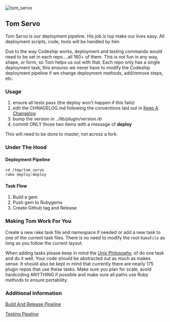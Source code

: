 ![tom_servo](http://vignette3.wikia.nocookie.net/mst3k/images/7/76/Servo8.jpg/revision/latest?cb=20070115040444)

## Tom Servo

Tom Servo is our deployment pipeline.  His job is top make our lives easy.  All deployment scripts, code, tools will be handled by him.  

Due to the way Codeship works, deployment and testing commands would need to be set in each repo....all 160+ of them.  This is not fun in any way, shape, or form, so Tom helps us out with that.  Each repo only has a single deployment task, this ensures we never have to modify the Codeship deployment pipeline if we change deployment methods, add/remove steps, etc.  


### Usage

1. ensure all tests pass (the deploy won't happen if this fails)
1. edit the CHNAGELOG.md following the conventions laid out in [Keep A Changelog](http://keepachangelog.com/)
1. bump the version in *../lib/plugin/version.rb*
1. commit ONLY those two items with a message of **deploy**

This will need to be done to master, not across a fork.

### Under The Hood

#### Deployment Pipeline

```
cd /tmp/tom_servo
rake deploy:deploy
```

#### Task Flow

1. Build a gem
2. Push gem to Rubygems
3. Create Github tag and Release


### Making Tom Work For You

Create a new rake task file and namespace if needed or add a new task to one of the current task files.  There is no need to modify the root `RakeFile` as long as you follow the current layout.

When adding tasks please keep in mind the [Unix Philosophy](http://www.faqs.org/docs/artu/ch01s06.html), of do one task and do it well.  Your code should be abstracted out as much as makes sense.  It should also be kept in mind that currently there are nearly 175 plugin repos that use these tasks.  Make sure you plan for scale, avoid hardcoding ANYTHING if possible and make sure all paths use Ruby methods to ensure portability.

### Additional Information

[Build And Release Pipeline](https://github.com/sensu-plugins/documentation/blob/master/infra/b_and_r.md)

[Testing Pipeline](https://github.com/sensu-plugins/documentation/blob/master/infra/testing.md)
